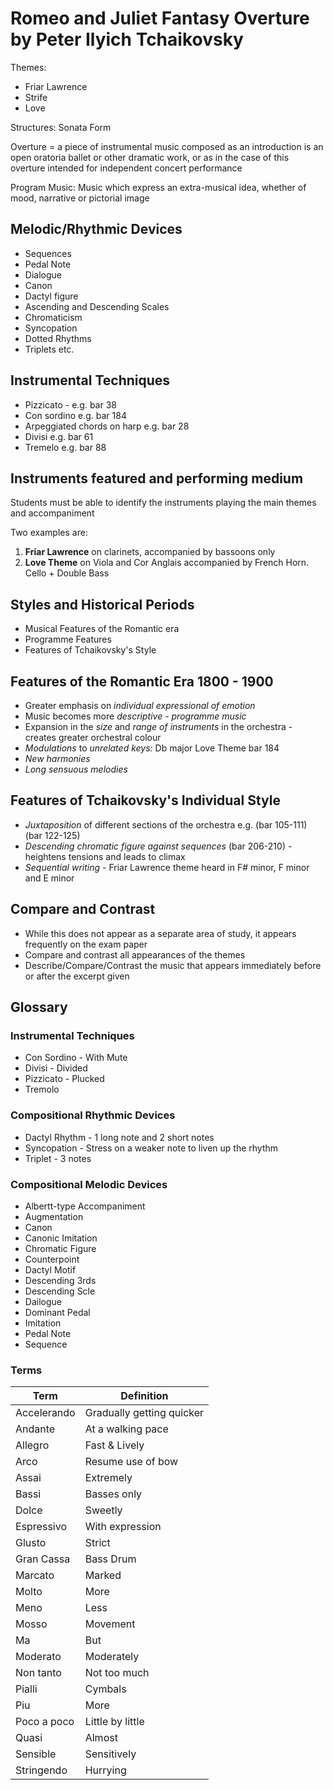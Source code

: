 # Romeo and Juliet Fantasy Overture by Peter Ilyich Tchaikovsky

Themes:
- Friar Lawrence
- Strife
- Love

Structures: Sonata Form

Overture = a piece of instrumental music composed as an introduction is an open oratoria ballet or other dramatic work, or as in the case of this overture intended for independent concert performance

Program Music: Music which express an extra-musical idea, whether of mood, narrative or pictorial image

## Melodic/Rhythmic Devices

- Sequences
- Pedal Note
- Dialogue
- Canon
- Dactyl figure
- Ascending and Descending Scales
- Chromaticism
- Syncopation
- Dotted Rhythms
- Triplets etc.

## Instrumental Techniques

- Pizzicato - e.g. bar 38
- Con sordino e.g. bar 184
- Arpeggiated chords on harp e.g. bar 28
- Divisi e.g. bar 61
- Tremelo e.g. bar 88

## Instruments featured and performing medium

Students must be able to identify the instruments playing the main themes and accompaniment

Two examples are:
1. **Friar Lawrence** on clarinets, accompanied by bassoons only
2. **Love Theme** on Viola and Cor Anglais accompanied by French Horn. Cello + Double Bass

## Styles and Historical Periods

- Musical Features of the Romantic era
- Programme Features
- Features of Tchaikovsky's Style

## Features of the Romantic Era 1800 - 1900

- Greater emphasis on <i>individual expressional of emotion</i>
- Music becomes more <i>descriptive - programme music</i>
- Expansion in the <i>size</i> and <i>range of instruments</i> in the orchestra - creates greater orchestral colour
- <i>Modulations</i> to <i>unrelated keys:</i> Db major Love Theme bar 184
- <i>New harmonies</i>
- <i>Long sensuous melodies</i>

## Features of Tchaikovsky's Individual Style

- <i>Juxtaposition</i> of different sections of the orchestra e.g. (bar 105-111) (bar 122-125)
- <i>Descending chromatic figure against sequences</i> (bar 206-210) - heightens tensions and leads to climax
- <i>Sequential writing</i> - Friar Lawrence theme heard in F# minor, F minor and E minor

## Compare and Contrast

- While this does not appear as a separate area of study, it appears frequently on the exam paper
- Compare and contrast all appearances of the themes
- Describe/Compare/Contrast the music that appears immediately before or after the excerpt given

## Glossary

### Instrumental Techniques

- Con Sordino - With Mute
- Divisi - Divided
- Pizzicato - Plucked
- Tremolo

### Compositional Rhythmic Devices

- Dactyl Rhythm - 1 long note and 2 short notes
- Syncopation - Stress on a weaker note to liven up the rhythm
- Triplet - 3 notes

### Compositional Melodic Devices

- Albertt-type Accompaniment
- Augmentation
- Canon
- Canonic Imitation
- Chromatic Figure
- Counterpoint
- Dactyl Motif
- Descending 3rds
- Descending Scle
- Dailogue
- Dominant Pedal
- Imitation
- Pedal Note
- Sequence

### Terms

| Term | Definition
|-|-|
| Accelerando | Gradually getting quicker |
| Andante | At a walking pace |
| Allegro | Fast & Lively |
| Arco | Resume use of bow |
| Assai | Extremely |
| Bassi | Basses only |
| Dolce | Sweetly |
| Espressivo | With expression |
| Glusto | Strict |
| Gran Cassa | Bass Drum |
| Marcato | Marked |
| Molto | More |
| Meno | Less |
| Mosso | Movement |
| Ma | But |
| Moderato | Moderately |
| Non tanto | Not too much |
| Pialli | Cymbals |
| Piu | More |
| Poco a poco | Little by little |
| Quasi | Almost |
| Sensible | Sensitively |
| Stringendo | Hurrying | 
